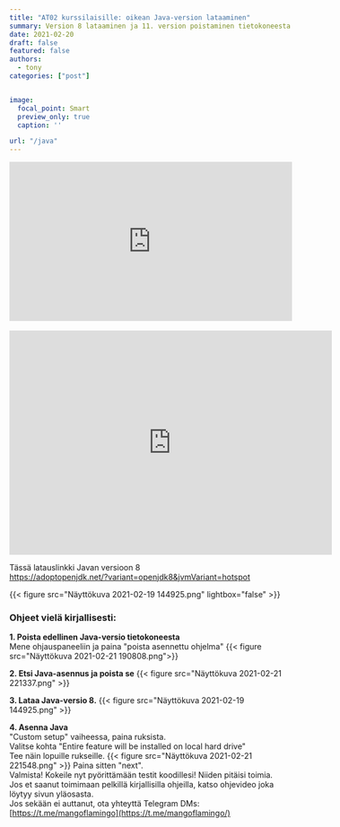 ```yaml
---
title: "AT02 kurssilaisille: oikean Java-version lataaminen"
summary: Version 8 lataaminen ja 11. version poistaminen tietokoneesta.
date: 2021-02-20
draft: false
featured: false
authors:
  - tony
categories: ["post"]


image:
  focal_point: Smart
  preview_only: true
  caption: ''

url: "/java"
---
```

<div style="position: relative; padding-bottom: 56.25%; height: 0;"><iframe src="https://www.loom.com/embed/55fa2974fa8e4a12a2c4cf3fe06142a7" frameborder="0" webkitallowfullscreen mozallowfullscreen allowfullscreen style="position: absolute; top: 0; left: 0; width: 100%; height: 100%;"></iframe></div>

<br>


<iframe src="https://share.getcloudapp.com/eDu8Xolp?embed=true&amp;title=true" width="575" height="400" frameborder="0" allowtransparency="true" allowfullscreen="allowfullscreen" style="border: none;" data-frame-src="https://share.getcloudapp.com/eDu8Xolp?embed=true&amp;title=true"></iframe>

<br>

Tässä latauslinkki Javan versioon 8  
https://adoptopenjdk.net/?variant=openjdk8&jvmVariant=hotspot

{{< figure src="Näyttökuva 2021-02-19 144925.png" lightbox="false" >}}

### Ohjeet vielä kirjallisesti:  
**1. Poista edellinen Java-versio tietokoneesta**   
Mene ohjauspaneeliin ja paina "poista asennettu ohjelma"
{{< figure src="Näyttökuva 2021-02-21 190808.png">}}

**2. Etsi Java-asennus ja poista se**
{{< figure src="Näyttökuva 2021-02-21 221337.png" >}}

**3. Lataa Java-versio 8.**
{{< figure src="Näyttökuva 2021-02-19 144925.png" >}}

**4. Asenna Java**  
"Custom setup" vaiheessa, paina ruksista.  
Valitse kohta "Entire feature will be installed on local hard drive"  
Tee näin lopuille rukseille.
{{< figure src="Näyttökuva 2021-02-21 221548.png" >}}
Paina sitten "next".  
Valmista! Kokeile nyt pyörittämään testit koodillesi! Niiden pitäisi toimia.  
Jos et saanut toimimaan pelkillä kirjallisilla ohjeilla, katso ohjevideo joka löytyy sivun yläosasta.  
Jos sekään ei auttanut, ota yhteyttä Telegram DMs:  
[https://t.me/mangoflamingo](https://t.me/mangoflamingo/)


